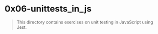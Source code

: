 # 0x06-unittests_in_js
> This directory contains exercises on unit testing in JavaScript using Jest.
